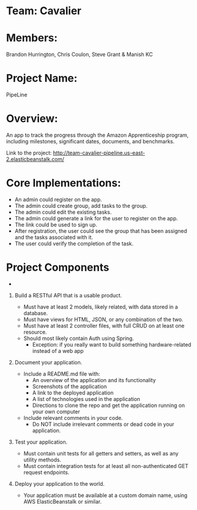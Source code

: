 # Team: Cavalier
# Members: 
Brandon Hurrington, Chris Coulon, Steve Grant & Manish KC

# Project Name: 
PipeLine
# Overview:
An app to track the progress through the Amazon Apprenticeship program, including milestones, significant dates, documents, and benchmarks. 

Link to the project: http://team-cavalier-pipeline.us-east-2.elasticbeanstalk.com/

# Core Implementations:
- An admin could register on the app.
- The admin could create group, add tasks to the group.
- The admin could edit the existing tasks.
- The admin could generate a link for the user to register on the app.
- The link could be used to sign up. 
- After registration, the user could see the group that has been assigned and the tasks associated with it. 
- The user could verify the completion of the task. 



# Project Components
- 

1. Build a RESTful API that is a usable product.
    - Must have at least 2 models, likely related, with data stored in a database.
    - Must have views for HTML, JSON, or any combination of the two.
    - Must have at least 2 controller files, with full CRUD on at least one resource.
    - Should most likely contain Auth using Spring.
        - Exception: if you really want to build something hardware-related instead of a web app

2. Document your application.
    - Include a README.md file with:
        - An overview of the application and its functionality
        - Screenshots of the application
        - A link to the deployed application
        - A list of technologies used in the application
        - Directions to clone the repo and get the application running on your own computer
    - Include relevant comments in your code.
        - Do NOT include irrelevant comments or dead code in your application.

3. Test your application.
    - Must contain unit tests for all getters and setters, as well as any utility methods.
    - Must contain integration tests for at least all non-authenticated GET request endpoints.

4. Deploy your application to the world.
    - Your application must be available at a custom domain name, using AWS ElasticBeanstalk or similar.
